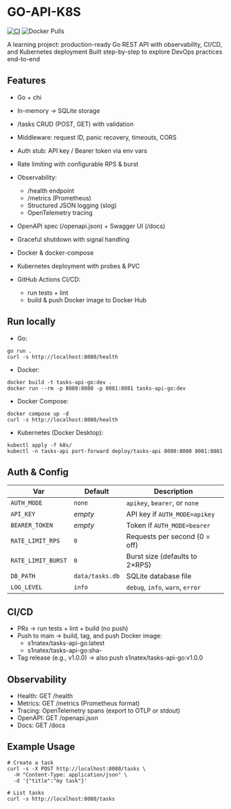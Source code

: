 # GO-API-K8S
[![CI](https://github.com/s1natex/tasks-api-GO/actions/workflows/ci.yml/badge.svg)](https://github.com/s1natex/tasks-api-GO/actions/workflows/ci.yml)
![Docker Pulls](https://img.shields.io/docker/pulls/s1natex/tasks-api-go)

A learning project: production-ready Go REST API with observability, CI/CD, and Kubernetes deployment
Built step-by-step to explore DevOps practices end-to-end

## Features
- Go + chi
- In-memory → SQLite storage
- /tasks CRUD (POST, GET) with validation
- Middleware: request ID, panic recovery, timeouts, CORS
- Auth stub: API key / Bearer token via env vars
- Rate limiting with configurable RPS & burst

- Observability:
    - /health endpoint
    - /metrics (Prometheus)
    - Structured JSON logging (slog)
    - OpenTelemetry tracing

- OpenAPI spec (/openapi.json) + Swagger UI (/docs)
- Graceful shutdown with signal handling
- Docker & docker-compose
- Kubernetes deployment with probes & PVC

- GitHub Actions CI/CD:
    - run tests + lint
    - build & push Docker image to Docker Hub

## Run locally
- Go:
```
go run .
curl -s http://localhost:8080/health
```
- Docker:
``` 
docker build -t tasks-api-go:dev .
docker run --rm -p 8080:8080 -p 8081:8081 tasks-api-go:dev
```
- Docker Compose:
```
docker compose up -d
curl -s http://localhost:8080/health
```
- Kubernetes (Docker Desktop):
```
kubectl apply -f k8s/
kubectl -n tasks-api port-forward deploy/tasks-api 8080:8080 8081:8081
```
## Auth & Config
| Var                | Default         | Description                      |
| ------------------ | --------------- | -------------------------------- |
| `AUTH_MODE`        | `none`          | `apikey`, `bearer`, or `none`    |
| `API_KEY`          | *empty*         | API key if `AUTH_MODE=apikey`    |
| `BEARER_TOKEN`     | *empty*         | Token if `AUTH_MODE=bearer`      |
| `RATE_LIMIT_RPS`   | `0`             | Requests per second (0 = off)    |
| `RATE_LIMIT_BURST` | `0`             | Burst size (defaults to 2×RPS)   |
| `DB_PATH`          | `data/tasks.db` | SQLite database file             |
| `LOG_LEVEL`        | `info`          | `debug`, `info`, `warn`, `error` |
## CI/CD
- PRs → run tests + lint + build (no push)
- Push to main → build, tag, and push Docker image:
    - s1natex/tasks-api-go:latest
    - s1natex/tasks-api-go:sha-<commit>
- Tag release (e.g., v1.0.0) → also push s1natex/tasks-api-go:v1.0.0
## Observability
- Health: GET /health
- Metrics: GET /metrics (Prometheus format)
- Tracing: OpenTelemetry spans (export to OTLP or stdout)
- OpenAPI: GET /openapi.json
- Docs: GET /docs
## Example Usage
```
# Create a task
curl -s -X POST http://localhost:8080/tasks \
  -H "Content-Type: application/json" \
  -d '{"title":"my task"}'

# List tasks
curl -s http://localhost:8080/tasks
```